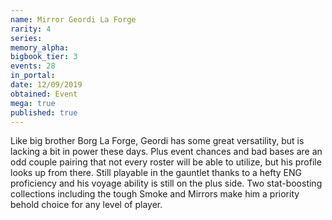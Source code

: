 ```yaml
---
name: Mirror Geordi La Forge
rarity: 4
series:
memory_alpha:
bigbook_tier: 3
events: 28
in_portal:
date: 12/09/2019
obtained: Event
mega: true
published: true
---
```


Like big brother Borg La Forge, Geordi has some great versatility, but is lacking a bit in power these days. Plus event chances and bad bases are an odd couple pairing that not every roster will be able to utilize, but his profile looks up from there. Still playable in the gauntlet thanks to a hefty ENG proficiency and his voyage ability is still on the plus side. Two stat-boosting collections including the tough Smoke and Mirrors make him a priority behold choice for any level of player.
